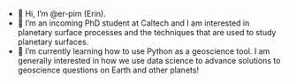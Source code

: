 - 👋 Hi, I’m @er-pim (Erin).
- 👀 I’m an incoming PhD student at Caltech and I am interested in planetary surface processes and the techniques that are used to study planetary surfaces.
- 🌱 I’m currently learning how to use Python as a geoscience tool. I am generally interested in how we use data science to advance solutions to geoscience questions on Earth and other planets!

<!---
er-pim/er-pim is a ✨ special ✨ repository because its `README.md` (this file) appears on your GitHub profile.
You can click the Preview link to take a look at your changes.
--->

